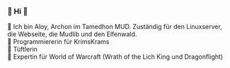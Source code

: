 ### 🏹 Hi 🏹

🌱 Ich bin Aloy, Archon im Tamedhon MUD. Zuständig für den Linuxserver, die Webseite, die Mudlib und den Elfenwald.<br>
🌱 Programmiererin für KrimsKrams<br>
🌱 Tüftlerin<br>
🌱 Expertin für World of Warcraft (Wrath of the Lich King und Dragonflight)
